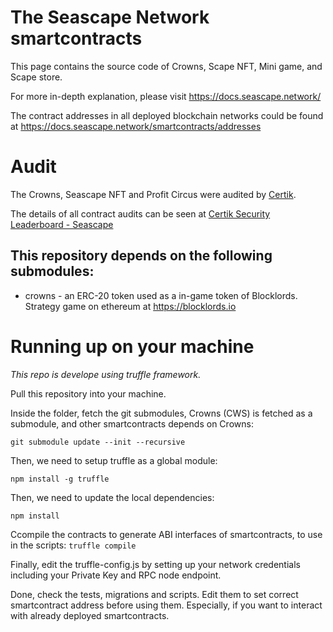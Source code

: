 # The Seascape Network smartcontracts
This page contains the source code of Crowns, Scape NFT, Mini game, and Scape store.

For more in-depth explanation, please visit https://docs.seascape.network/


The contract addresses in all deployed blockchain networks could be found at https://docs.seascape.network/smartcontracts/addresses

# Audit
The Crowns, Seascape NFT and Profit Circus were audited by [Certik](https://certik.org/).

The details of all contract audits can be seen at [Certik Security Leaderboard - Seascape](https://certik.org/projects/seascape)

## This repository depends on the following **submodules**:
 * crowns - an ERC-20 token used as a in-game token of Blocklords. Strategy game on ethereum at https://blocklords.io

# Running up on your machine
*This repo is develope using truffle framework.*

Pull this repository into your machine.

Inside the folder, fetch the git submodules, Crowns (CWS) is fetched as a submodule, and other smartcontracts depends on Crowns:

```git submodule update --init --recursive```

Then, we need to setup truffle as a global module:

```npm install -g truffle```

Then, we need to update the local dependencies:

```npm install```

Ccompile the contracts to generate ABI interfaces of smartcontracts, to use in the scripts:
```truffle compile```

Finally, edit the truffle-config.js by setting up your network credentials including your Private Key and RPC node endpoint.

Done, check the tests, migrations and scripts. Edit them to set correct smartcontract address before using them. Especially, if you want to interact
with already deployed smartcontracts.
